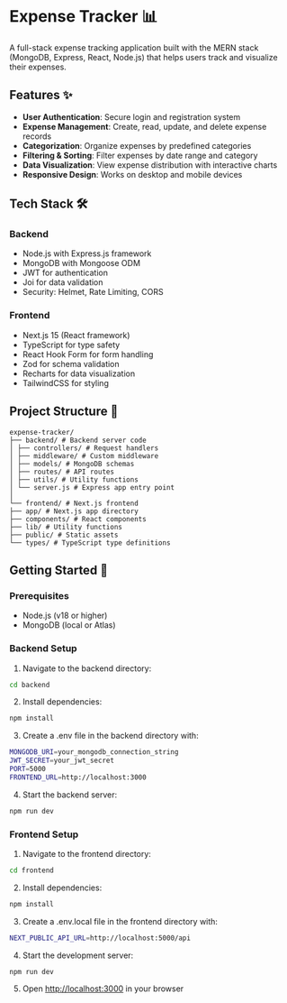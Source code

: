 # Expense Tracker 📊

A full-stack expense tracking application built with the MERN stack (MongoDB, Express, React, Node.js) that helps users track and visualize their expenses.

## Features ✨

- **User Authentication**: Secure login and registration system
- **Expense Management**: Create, read, update, and delete expense records
- **Categorization**: Organize expenses by predefined categories
- **Filtering & Sorting**: Filter expenses by date range and category
- **Data Visualization**: View expense distribution with interactive charts
- **Responsive Design**: Works on desktop and mobile devices

## Tech Stack 🛠️

### Backend

- Node.js with Express.js framework
- MongoDB with Mongoose ODM
- JWT for authentication
- Joi for data validation
- Security: Helmet, Rate Limiting, CORS

### Frontend

- Next.js 15 (React framework)
- TypeScript for type safety
- React Hook Form for form handling
- Zod for schema validation
- Recharts for data visualization
- TailwindCSS for styling

## Project Structure 📂

```
expense-tracker/
├── backend/ # Backend server code
│ ├── controllers/ # Request handlers
│ ├── middleware/ # Custom middleware
│ ├── models/ # MongoDB schemas
│ ├── routes/ # API routes
│ ├── utils/ # Utility functions
│ └── server.js # Express app entry point
│
└── frontend/ # Next.js frontend
├── app/ # Next.js app directory
├── components/ # React components
├── lib/ # Utility functions
├── public/ # Static assets
└── types/ # TypeScript type definitions
```

## Getting Started 🚀

### Prerequisites

- Node.js (v18 or higher)
- MongoDB (local or Atlas)

### Backend Setup

1. Navigate to the backend directory:

```bash
cd backend
```

2. Install dependencies:

```bash
npm install
```

3. Create a .env file in the backend directory with:

```bash
MONGODB_URI=your_mongodb_connection_string
JWT_SECRET=your_jwt_secret
PORT=5000
FRONTEND_URL=http://localhost:3000
```

4. Start the backend server:

```bash
npm run dev
```

### Frontend Setup

1. Navigate to the frontend directory:

```bash
cd frontend
```

2. Install dependencies:

```bash
npm install
```

3. Create a .env.local file in the frontend directory with:

```bash
NEXT_PUBLIC_API_URL=http://localhost:5000/api
```

4. Start the development server:

```bash
npm run dev
```

5. Open [http://localhost:3000](http://localhost:3000) in your browser
